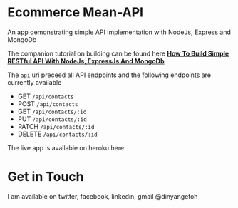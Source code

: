 # Ecommerce Mean-API

An app demonstrating simple API implementation with NodeJs, Express and MongoDb

The companion tutorial on building can be found here <b>[How To Build Simple RESTful API With NodeJs, ExpressJs And MongoDb](https://medium.com/@dinyangetoh/how-to-build-simple-restful-api-with-nodejs-expressjs-and-mongodb-99348012925d)</b> 

The `api` uri preceed all API endpoints and the following endpoints are currently available
* GET `/api/contacts`
* POST `/api/contacts`
* GET `/api/contacts/:id`
* PUT `/api/contacts/:id`
* PATCH `/api/contacts/:id`
* DELETE `/api/contacts/:id`

The live app is available on heroku here




Get in Touch
===============

I am available on twitter, facebook, linkedin, gmail @dinyangetoh
